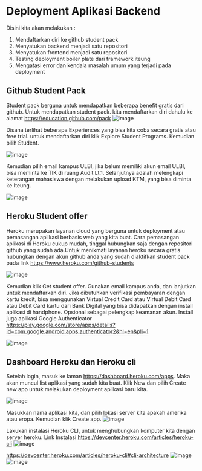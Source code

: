 # Deployment Aplikasi Backend

Disini kita akan melakukan :

1. Mendaftarkan diri ke github student pack
2. Menyatukan backend menjadi satu repositori
3. Menyatukan frontend menjadi satu repositori
4. Testing deployment boiler plate dari framework iteung
5. Mengatasi error dan kendala masalah umum yang terjadi pada deployment

## Github Student Pack

Student pack berguna untuk mendapatkan beberapa benefit gratis dari github. Untuk mendapatkan student pack. kita mendaftarkan diri dahulu ke alamat https://education.github.com/pack
![image](https://user-images.githubusercontent.com/15622730/224492801-b2b3b169-0eb0-4ab3-900e-7e9d86558e0b.png)

Disana terlihat beberapa Experiences yang bisa kita coba secara gratis atau free trial. 
untuk mendaftarkan diri klik Explore Student Programs. Kemudian pilih Student.

![image](https://user-images.githubusercontent.com/15622730/224492856-5f2903f0-ca00-4a7f-bade-ff9d1a74183a.png)

Kemudian pilih email kampus ULBI, jika belum memiliki akun email ULBI, bisa meminta ke TIK di ruang Audit Lt.1. 
Selanjutnya adalah melengkapi keterangan mahasiswa dengan melakukan upload KTM, yang bisa diminta ke Iteung.

![image](https://user-images.githubusercontent.com/15622730/224492875-5f753028-d0a6-4caf-b8e4-2b15283dcf24.png)

## Heroku Student offer
Heroku merupakan layanan cloud yang berguna untuk deployment atau pemasangan aplikasi berbasis web yang kita buat. Cara pemasangan aplikasi di Heroku cukup mudah, tinggal hubungkan saja dengan repositori github yang sudah ada.Untuk menikmati layanan heroku secara gratis hubungkan dengan akun github anda yang sudah diaktifkan student pack pada link https://www.heroku.com/github-students

![image](https://user-images.githubusercontent.com/15622730/224492911-af5578b3-3855-4655-bbfa-7e6d43b223f6.png)

Kemudian klik Get student offer. Gunakan email kampus anda, dan lanjutkan untuk mendaftarkan diri. Jika dibutuhkan verifikasi pembayaran dengan kartu kredit, bisa menggunakan Virtual Credit Card atau Virtual Debit Card atau Debit Card kartu dari Bank Digital yang bisa didapatkan dengan install aplikasi di handphone. Opsional sebagai pelengkap keamanan akun. Install juga aplikasi Google Authenticator https://play.google.com/store/apps/details?id=com.google.android.apps.authenticator2&hl=en&pli=1

![image](https://user-images.githubusercontent.com/15622730/224492935-0d389e2e-7e29-42f4-a27e-552682287053.png)

## Dashboard Heroku dan Heroku cli
Setelah login, masuk ke laman https://dashboard.heroku.com/apps. Maka akan muncul list aplikasi yang sudah kita buat. Klik New dan pilih Create new app untuk melakukan deployment aplikasi baru kita.

![image](https://user-images.githubusercontent.com/15622730/224493517-e927b3b9-9eac-4c8e-b574-aa864eb436be.png)

Masukkan nama aplikasi kita, dan pilih lokasi server kita apakah amerika atau eropa. Kemudian klik Create app.
![image](https://user-images.githubusercontent.com/15622730/224493617-2c9f1499-3f81-4206-bfb9-97b34757e122.png)

Lakukan instalasi Heroku CLI, untuk menghubungkan komputer kita dengan server heroku. Link Instalasi https://devcenter.heroku.com/articles/heroku-cli
![image](https://user-images.githubusercontent.com/15622730/224493750-9a04105b-0c76-4674-aeae-1f18e67d5ee0.png)

https://devcenter.heroku.com/articles/heroku-cli#cli-architecture
![image](https://user-images.githubusercontent.com/15622730/224493929-7a01c350-b750-47c6-a309-c5bcc53c894e.png)
![image](https://user-images.githubusercontent.com/15622730/224493952-f621a851-bcbb-45ea-80e8-46d78a979848.png)





